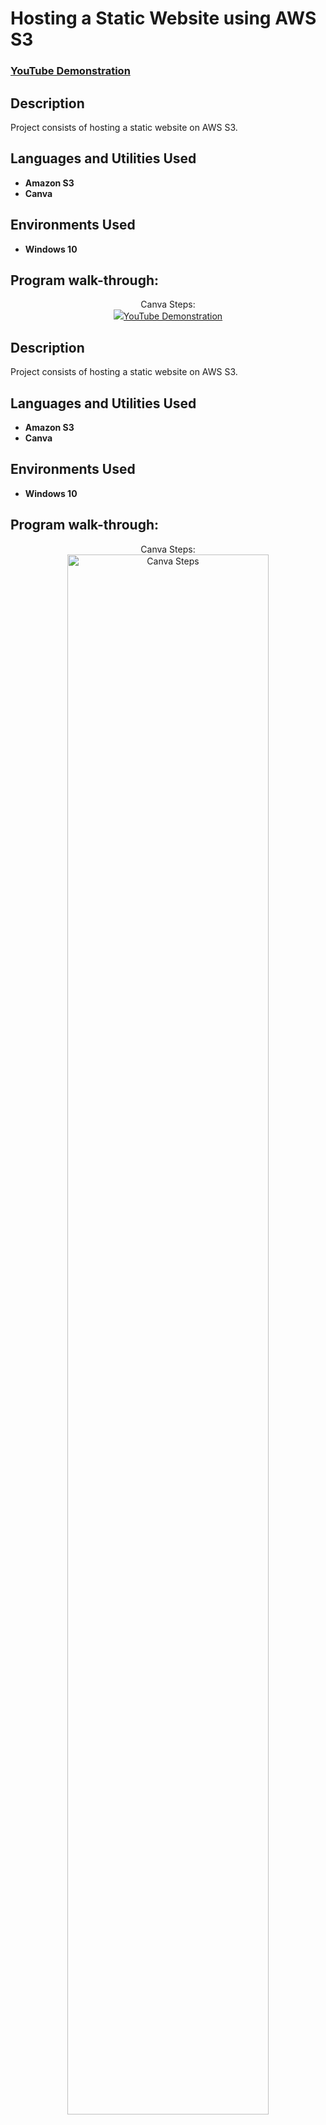 <h1>Hosting a Static Website using AWS S3</h1>

 ### [YouTube Demonstration](https://youtu.be/7eJexJVCqJo)

<h2>Description</h2>
Project consists of hosting a static website on AWS S3.
<br />


<h2>Languages and Utilities Used</h2>

- <b>Amazon S3</b>
- <b>Canva</b>

<h2>Environments Used </h2>

- <b>Windows 10</b> 

<h2>Program walk-through:</h2>

<p align="center">
Canva Steps: <br/>
<img src="<h1>Hosting a Static Website using AWS S3</h1>

 ### [YouTube Demonstration](https://youtu.be/7eJexJVCqJo)

<h2>Description</h2>
Project consists of hosting a static website on AWS S3.
<br />


<h2>Languages and Utilities Used</h2>

- <b>Amazon S3</b>
- <b>Canva</b>

<h2>Environments Used </h2>

- <b>Windows 10</b> 

<h2>Program walk-through:</h2>

<p align="center">
Canva Steps: <br/>
<img src="https://i.imgur.com/vtJTBRd.jpg" height="80%" width="80%" alt="Canva Steps"/>
<br />
<br />
AWS Steps:  <br/>
<img src="https://i.imgur.com/jSWMZzH.jpg" height="80%" width="80%" alt="Create S3 Bucket"/>
<br />
<br />
Open Aws ans Search S3

</p>

<!--
 ```diff
- text in red
+ text in green
! text in orange
# text in gray
@@ text in purple (and bold)@@
```
--!>
 height="80%" width="80%" alt="Canva Steps"/>
<br />
<br />
Select the disk:  <br/>
<img src="https://i.imgur.com/tcTyMUE.png" height="80%" width="80%" alt="Disk Sanitization Steps"/>
<br />
<br />
Enter the number of passes: <br/>
<img src="https://i.imgur.com/nCIbXbg.png" height="80%" width="80%" alt="Disk Sanitization Steps"/>
<br />
<br />
Confirm your selection:  <br/>
<img src="https://i.imgur.com/cdFHBiU.png" height="80%" width="80%" alt="Disk Sanitization Steps"/>
<br />
<br />
Wait for process to complete (may take some time):  <br/>
<img src="https://i.imgur.com/JL945Ga.png" height="80%" width="80%" alt="Disk Sanitization Steps"/>
<br />
<br />
Sanitization complete:  <br/>
<img src="https://i.imgur.com/K71yaM2.png" height="80%" width="80%" alt="Disk Sanitization Steps"/>
<br />
<br />
Observe the wiped disk:  <br/>
<img src="https://i.imgur.com/AeZkvFQ.png" height="80%" width="80%" alt="Disk Sanitization Steps"/>
</p>

<!--
 ```diff
- text in red
+ text in green
! text in orange
# text in gray
@@ text in purple (and bold)@@
```
--!>
